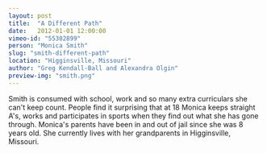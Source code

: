 ```yaml
---
layout: post
title:  "A Different Path"
date:   2012-01-01 12:00:00
vimeo-id: "55302899"
person: "Monica Smith"
slug: "smith-different-path"
location: "Higginsville, Missouri"
author: "Greg Kendall-Ball and Alexandra Olgin"
preview-img: "smith.png"
---
```


Smith is consumed with school, work and so many extra curriculars she can't keep count. People find it surprising that at 18 Monica keeps straight A's, works and participates in sports when they find out what she has gone through. Monica's parents have been in and out of jail since she was 8 years old. She currently lives with her grandparents in Higginsville, Missouri.
